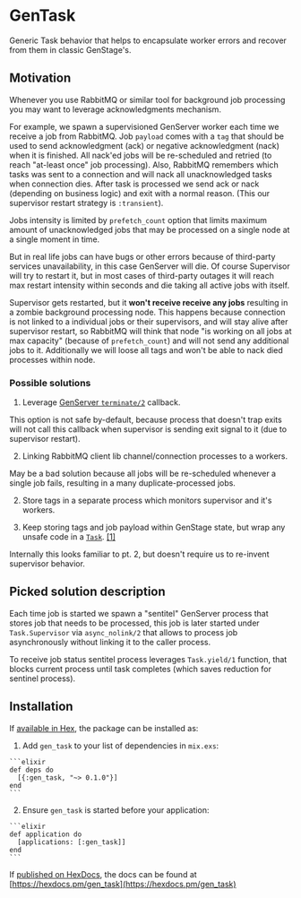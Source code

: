# GenTask

Generic Task behavior that helps to encapsulate worker errors and recover from them in classic GenStage's.

## Motivation

Whenever you use RabbitMQ or similar tool for background job processing you may want to leverage acknowledgments mechanism.

For example, we spawn a supervisioned GenServer worker each time we receive a job from RabbitMQ. Job `payload` comes with a `tag` that should be used to send acknowledgment (ack) or negative acknowledgment (nack) when it is finished. All nack'ed jobs will be re-scheduled and retried (to reach "at-least once" job processing). Also, RabbitMQ remembers which tasks was sent to a connection and will nack all unacknowledged tasks when connection dies. After task is processed we send ack or nack (depending on business logic) and exit with a normal reason. (This our supervisor restart strategy is `:transient`).

Jobs intensity is limited by `prefetch_count` option that limits maximum amount of unacknowledged jobs that may be processed on a single node at a single moment in time.

But in real life jobs can have bugs or other errors because of third-party services unavailability, in this case GenServer will die. Of course Supervisor will try to restart it, but in most cases of third-party outages it will reach max restart intensity within seconds and die taking all active jobs with itself.

Supervisor gets restarted, but it **won't receive receive any jobs** resulting in a zombie background processing node. This happens because connection is not linked to a individual jobs or their supervisors, and will stay alive after supervisor restart, so RabbitMQ will think that node "is working on all jobs at max capacity" (because of `prefetch_count`) and will not send any additional jobs to it. Additionally we will loose all tags and won't be able to nack died processes within node.

### Possible solutions

  1. Leverage [GenServer `terminate/2`](https://hexdocs.pm/elixir/GenServer.html#c:terminate/2) callback.

  This option is not safe by-default, because process that doesn't trap exits will not call this callback when supervisor is sending exit signal to it (due to supervisor restart).

  2. Linking RabbitMQ client lib channel/connection processes to a workers.

  May be a bad solution because all jobs will be re-scheduled whenever a single job fails, resulting in a many duplicate-processed jobs.

  2. Store tags in a separate process which monitors supervisor and it's workers.

  3. Keep storing tags and job payload within GenStage state, but wrap any unsafe code in a [`Task`](https://hexdocs.pm/elixir/Task.html). [[1]](https://github.com/elixir-lang/gen_stage/issues/131#issuecomment-265758380)

  Internally this looks familiar to pt. 2, but doesn't require us to re-invent supervisor behavior.

## Picked solution description

Each time job is started we spawn a "sentitel" GenServer process that stores job that needs to be processed, this job is later started under `Task.Supervisor` via `async_nolink/2` that allows to process job asynchronously without linking it to the caller process.

To receive job status sentitel process leverages `Task.yield/1` function, that blocks current process until task completes (which saves reduction for sentinel process).

## Installation

If [available in Hex](https://hex.pm/docs/publish), the package can be installed as:

  1. Add `gen_task` to your list of dependencies in `mix.exs`:

    ```elixir
    def deps do
      [{:gen_task, "~> 0.1.0"}]
    end
    ```

  2. Ensure `gen_task` is started before your application:

    ```elixir
    def application do
      [applications: [:gen_task]]
    end
    ```

If [published on HexDocs](https://hex.pm/docs/tasks#hex_docs), the docs can
be found at [https://hexdocs.pm/gen_task](https://hexdocs.pm/gen_task)

